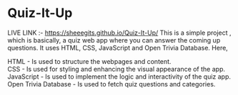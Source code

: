 # Quiz-It-Up

LIVE LINK :- https://sheeegits.github.io/Quiz-It-Up/
This is a simple project , which is basically, a quiz web app where you can answer the coming up questions. It uses HTML, CSS, JavaScript and Open Trivia Database.
Here,

HTML - Is used to structure the webpages and content.<br>
CSS -  Is used for styling and enhancing the visual appearance of the app.<br>
JavaScript - Is used to implement the logic and interactivity of the quiz app.<br>
Open Trivia Database - Is used to fetch quiz questions and categories.<br>
